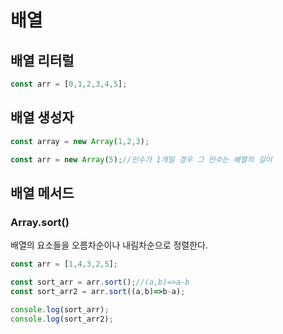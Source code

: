 # 배열
## 배열 리터럴
```js
const arr = [0,1,2,3,4,5];
```
## 배열 생성자
```js
const array = new Array(1,2,3);

const arr = new Array(5);//인수가 1개일 경우 그 인수는 배열의 길이
```
## 배열 메서드
### Array.sort()
배열의 요소들을 오름차순이나 내림차순으로 정렬한다.
```js
const arr = [1,4,3,2,5];

const sort_arr = arr.sort();//(a,b)=>a-b
const sort_arr2 = arr.sort((a,b)=>b-a);

console.log(sort_arr);
console.log(sort_arr2);
```

